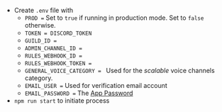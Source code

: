 - Create `.env` file with
    - `PROD =` Set to `true` if running in production mode. Set to `false` otherwise.
    - `TOKEN = DISCORD_TOKEN`
    - `GUILD_ID =`
    - `ADMIN_CHANNEL_ID = `
    - `RULES_WEBHOOK_ID = `
    - `RULES_WEBHOOK_TOKEN =`
    - `GENERAL_VOICE_CATEGORY = ` Used for the *scalable* voice channels category.
    - `EMAIL_USER =` Used for verification email account
    - `EMAIL_PASSWORD =` The [App Password](https://stackoverflow.com/questions/45478293/username-and-password-not-accepted-when-using-nodemailer)
- `npm run start` to initiate process